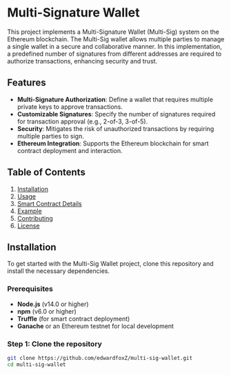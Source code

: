 # Multi-Signature Wallet

This project implements a Multi-Signature Wallet (Multi-Sig) system on the Ethereum blockchain. The Multi-Sig wallet allows multiple parties to manage a single wallet in a secure and collaborative manner. In this implementation, a predefined number of signatures from different addresses are required to authorize transactions, enhancing security and trust.

## Features

- **Multi-Signature Authorization**: Define a wallet that requires multiple private keys to approve transactions.
- **Customizable Signatures**: Specify the number of signatures required for transaction approval (e.g., 2-of-3, 3-of-5).
- **Security**: Mitigates the risk of unauthorized transactions by requiring multiple parties to sign.
- **Ethereum Integration**: Supports the Ethereum blockchain for smart contract deployment and interaction.

## Table of Contents

1. [Installation](#installation)
2. [Usage](#usage)
3. [Smart Contract Details](#smart-contract-details)
4. [Example](#example)
5. [Contributing](#contributing)
6. [License](#license)

## Installation

To get started with the Multi-Sig Wallet project, clone this repository and install the necessary dependencies.

### Prerequisites

- **Node.js** (v14.0 or higher)
- **npm** (v6.0 or higher)
- **Truffle** (for smart contract deployment)
- **Ganache** or an Ethereum testnet for local development

### Step 1: Clone the repository

```bash
git clone https://github.com/edwardfoxZ/multi-sig-wallet.git
cd multi-sig-wallet
